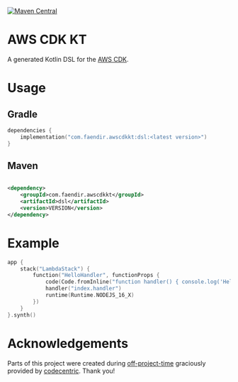 [![Maven Central](https://img.shields.io/maven-central/v/com.faendir.awscdkkt/dsl?style=for-the-badge)](https://central.sonatype.com/artifact/com.faendir.awscdkkt/dsl)

# AWS CDK KT

A generated Kotlin DSL for the [AWS CDK](https://aws.amazon.com/cdk/).

# Usage

## Gradle

```kotlin
dependencies {
    implementation("com.faendir.awscdkkt:dsl:<latest version>")
}
```

## Maven

```xml

<dependency>
    <groupId>com.faendir.awscdkkt</groupId>
    <artifactId>dsl</artifactId>
    <version>VERSION</version>
</dependency>
```

# Example

```kotlin
app {
    stack("LambdaStack") {
        function("HelloHandler", functionProps {
            code(Code.fromInline("function handler() { console.log('Hello, CDK'); }"))
            handler("index.handler")
            runtime(Runtime.NODEJS_16_X)
        })
    }
}.synth()
```

# Acknowledgements

Parts of this project were created during [off-project-time](https://en.wikipedia.org/wiki/20%25_Project) graciously provided by [codecentric](https://codecentric.de/). Thank you!